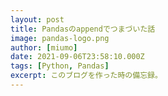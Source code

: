 ```yaml
---
layout: post
title: Pandasのappendでつまづいた話
image: pandas-logo.png
author: [miumo]
date: 2021-09-06T23:58:10.000Z
tags: [Python, Pandas]
excerpt: このブログを作った時の備忘録。
---
```


